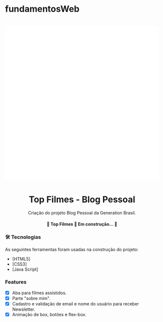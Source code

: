 # fundamentosWeb

<h1 align="center">
  <img alt="Logo" title="#Logo" src="assets/img/movie-film.png" />
</h1>

<h1 align="center">Top Filmes - Blog Pessoal</h1>
<p align="center">Criação do projeto Blog Pessoal da Generation Brasil.</p>

<h4 align="center"> 
	🚧  Top Filmes 🚀 Em construção...  🚧
</h4>

### 🛠 Tecnologias

As seguintes ferramentas foram usadas na construção do projeto:

- [HTML5]
- [CSS3]
- [Java Script]

### Features

- [x] Aba para filmes assistidos.
- [x] Parte "sobre mim".
- [x] Cadastro e validação de email e nome do usuário para receber Newsletter.
- [x] Animação de box, botões e flex-box. 

